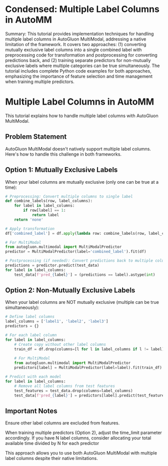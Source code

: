 # Condensed: Multiple Label Columns in AutoMM 

Summary: This tutorial provides implementation techniques for handling multiple label columns in AutoGluon MultiModal, addressing a native limitation of the framework. It covers two approaches: (1) converting mutually exclusive label columns into a single combined label with preprocessing code for transformation and postprocessing for converting predictions back, and (2) training separate predictors for non-mutually exclusive labels where multiple categories can be true simultaneously. The tutorial includes complete Python code examples for both approaches, emphasizing the importance of feature selection and time management when training multiple predictors.

# Multiple Label Columns in AutoMM 

This tutorial explains how to handle multiple label columns with AutoGluon MultiModal.

## Problem Statement

AutoGluon MultiModal doesn't natively support multiple label columns. Here's how to handle this challenge in both frameworks.

## Option 1: Mutually Exclusive Labels

When your label columns are mutually exclusive (only one can be true at a time):

```python
# Preprocessing: Convert multiple columns to single label
def combine_labels(row, label_columns):
    for label in label_columns:
        if row[label] == 1:
            return label
    return 'none'

# Apply transformation
df['combined_label'] = df.apply(lambda row: combine_labels(row, label_columns), axis=1)

# For MultiModal
from autogluon.multimodal import MultiModalPredictor
predictor = MultiModalPredictor(label='combined_label').fit(df)

# Postprocessing (if needed): Convert predictions back to multiple columns
predictions = predictor.predict(test_data)
for label in label_columns:
    test_data[f'pred_{label}'] = (predictions == label).astype(int)
```

## Option 2: Non-Mutually Exclusive Labels

When your label columns are NOT mutually exclusive (multiple can be true simultaneously):

```python
# Define label columns
label_columns = ['label1', 'label2', 'label3']
predictors = {}

# For each label column
for label in label_columns:
    # Create copy without other label columns
    train_df = df.drop(columns=[l for l in label_columns if l != label])
    
    # For MultiModal
    from autogluon.multimodal import MultiModalPredictor
    predictors[label] = MultiModalPredictor(label=label).fit(train_df)

# Predict with each model
for label in label_columns:
    # Remove all label columns from test features
    test_features = test_data.drop(columns=label_columns)
    test_data[f'pred_{label}'] = predictors[label].predict(test_features)
```

## Important Notes
 
Ensure other label columns are excluded from features.

When training multiple predictors (Option 2), adjust the time_limit parameter accordingly. If you have N label columns, consider allocating your total available time divided by N for each predictor

This approach allows you to use both AutoGluon MultiModal with multiple label columns despite their native limitations.
